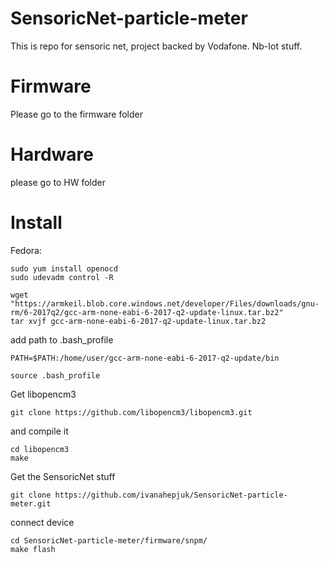 # SensoricNet-particle-meter
This is repo for sensoric net, project backed by Vodafone. Nb-Iot stuff.

# Firmware
Please go to the firmware folder

# Hardware
please go to HW folder


# Install

Fedora:

```
sudo yum install openocd
sudo udevadm control -R
```

```
wget "https://armkeil.blob.core.windows.net/developer/Files/downloads/gnu-rm/6-2017q2/gcc-arm-none-eabi-6-2017-q2-update-linux.tar.bz2"
tar xvjf gcc-arm-none-eabi-6-2017-q2-update-linux.tar.bz2
```

add path to .bash_profile

```
PATH=$PATH:/home/user/gcc-arm-none-eabi-6-2017-q2-update/bin
```

```
source .bash_profile
```

Get libopencm3

```
git clone https://github.com/libopencm3/libopencm3.git
```

and compile it

```
cd libopencm3
make
```

Get the SensoricNet stuff

```
git clone https://github.com/ivanahepjuk/SensoricNet-particle-meter.git
```
connect device

```
cd SensoricNet-particle-meter/firmware/snpm/
make flash
```

